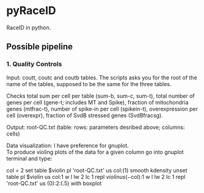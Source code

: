 # pyRaceID
RaceID in python.

## Possible pipeline 

### 1. Quality Controls

Input: coutt, coutc and coutb tables. The scripts asks you for the root of the name of the tables, supposed to be the same for the three tables.

Checks total sum per cell per table (sum-b, sum-c, sum-t), total number of genes per cell (gene-t; includes MT and Spike), fraction of mitochondria genes (mtfrac-t), number of spike-in per cell (spikein-t), overexpression per cell (overexpr), fraction of SvdB stressed genes (SvdBfracsg).

Output: root-QC.txt (table: rows: parameters desribed above; columns: cells)

Data visualization: I have preference for gnuplot. <br/>
To produce violing plots of the data for a given column go into gnuplot terminal and type:

col = 2
set table $violin
pl 'root-QC.txt' us col:(1) smooth kdensity
unset table
pl $violin us col:1 w l lw 2 lc 1
repl $violin us (-$col):1 w l lw 2 lc 1
repl 'root-QC.txt' us (0):2:(.5) with boxplot





